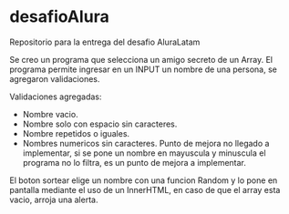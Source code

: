 # desafioAlura
Repositorio para la entrega del desafio AluraLatam

Se creo un programa que selecciona un amigo secreto de un Array.
El programa permite ingresar en un INPUT un nombre de una persona, se agregaron validaciones.

Validaciones agregadas:
- Nombre vacio.
- Nombre solo con espacio sin caracteres.
- Nombre repetidos o iguales.
- Nombres numericos sin caracteres.
Punto de mejora no llegado a implementar, si se pone un nombre en mayuscula y minuscula el programa no lo filtra, es un punto de mejora a implementar.

El boton sortear elige un nombre con una funcion Random y lo pone en pantalla mediante el uso de un InnerHTML, en caso de que el array esta vacio, arroja una alerta.
